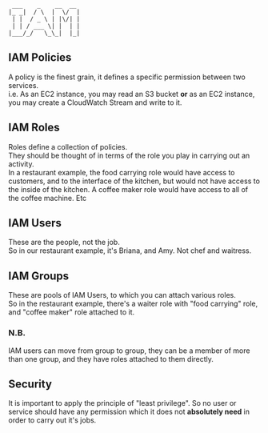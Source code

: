 ```
 ___    _    __  __
|_ _|  / \  |  \/  |
 | |  / _ \ | |\/| |
 | | / ___ \| |  | |
|___/_/   \_\_|  |_|
```

## IAM Policies
A policy is the finest grain, it defines a specific permission between two services.  
i.e. As an EC2 instance, you may read an S3 bucket **or** as an EC2 instance, you may create a CloudWatch Stream and write to it.

## IAM Roles
Roles define a collection of policies.  
They should be thought of in terms of the role you play in carrying out an activity.  
In a restaurant example, the food carrying role would have access to customers, and to the interface of the kitchen, but would not have access to the inside of the kitchen. A coffee maker role would have access to all of the coffee machine. Etc  

## IAM Users
These are the people, not the job.  
So in our restaurant example, it's Briana, and Amy. Not chef and waitress.  

## IAM Groups
These are pools of IAM Users, to which you can attach various roles.  
So in the restaurant example, there's a waiter role with "food carrying" role, and "coffee maker" role attached to it.  

### N.B.
IAM users can move from group to group, they can be a member of more than one group, and they have roles attached to them directly.  

## Security
It is important to apply the principle of "least privilege". So no user or service should have any permission which it does not **absolutely need** in order to carry out it's jobs.